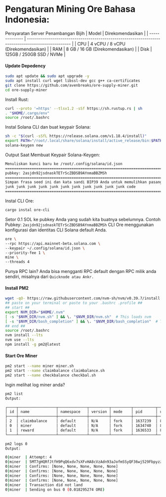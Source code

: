 # Pengaturan Mining Ore Bahasa Indonesia: 

Persyaratan Server Penambangan Bijih
| Model          | Direkomendasikan                                                                                     |
| -------------- | ---------------------------------------------------------------------------------------------------- |
| CPU            | 4 vCPU / 8 vCPU (Direkomendasikan)                                                                   |
| RAM            | 8 GB / 16 GB (Direkomendasikan)                                                                      |
| Disk           | 125GB / 250GB SSD / NVMe                                                                             |

#### Update Depedency
```sh
sudo apt update && sudo apt upgrade -y
sudo apt install curl wget libssl-dev gcc g++ ca-certificates
git clone https://github.com/avenbreaks/ore-supply-miner.git
cd ore-supply-miner
```

Install Rust:
```bash
curl --proto '=https' --tlsv1.2 -sSf https://sh.rustup.rs | sh
. "$HOME/.cargo/env" 
source /root/.bashrc
```

Instal Solana CLI dan buat keypair Solana:
```bash
sh -c "$(curl -sSfL https://release.solana.com/v1.18.4/install)"
export PATH="/root/.local/share/solana/install/active_release/bin:$PATH"
solana-keygen new
```

Output Saat Membuat Keypair Solana-Keygen: 
```bash
Menuliskan kunci baru ke /root/.config/solana/id.json
=========================================================================
pubkey: 2asjdn92jsdnaskTETrScZBDSB9AYnmaBBZMSh
=========================================================================
Simpan frasa seed ini dan kata sandi BIP39 Anda untuk memulihkan pasangan kunci baru Anda:
junk junk junk junk junk junk junk junk junk junk junk code
=========================================================================
```
Instal CLI Ore:
``` bash
cargo instal ore-cli
```

Setor 0.1 SOL ke pubkey Anda yang sudah kita buatnya sebelumnya. Contoh Pubkey: ```2asjdn92jsdnaskTETrScZBDSB9AYnmaBBZMSh```
CLI Ore menggunakan konfigurasi dan identitas CLI Solana default Anda.
```bash
ore \
--rpc https://api.mainnet-beta.solana.com \
--keypair ~/.config/solana/id.json \
--priority-fee 1 \
mine \
--threads 4
```

Punya RPC lain? 
Anda bisa mengganti RPC default dengan RPC milik anda sendiri, misalnya dari ```Quicknode atau Ankr.```

#### Install PM2
```bash
wget -qO- https://raw.githubusercontent.com/nvm-sh/nvm/v0.39.7/install.sh | bash
## paste on your terminal or paste to your .bashrc .profile ##
## start ##
export NVM_DIR="$HOME/.nvm"
[ -s "$NVM_DIR/nvm.sh" ] && \. "$NVM_DIR/nvm.sh"  # This loads nvm
[ -s "$NVM_DIR/bash_completion" ] && \. "$NVM_DIR/bash_completion"  # This loads nvm bash_completion
## end ##
source /root/.bashrc
nvm install --lts
nvm use --lts
npm install -g pm2@latest
```

#### Start Ore Miner
```bash
pm2 start --name miner miner.sh
pm2 start --name claimbalance claimbalance.sh
pm2 start --name checkbalance checkbal.sh
```

Ingin melihat log miner anda? 

```bash
pm2 list
Output:

┌────┬─────────────────┬─────────────┬─────────┬─────────┬──────────┬────────┬──────┬───────────┬──────────┬──────────┬──────────┬──────────┐
│ id │ name            │ namespace   │ version │ mode    │ pid      │ uptime │ ↺    │ status    │ cpu      │ mem      │ user     │ watching │
├────┼─────────────────┼─────────────┼─────────┼─────────┼──────────┼────────┼──────┼───────────┼──────────┼──────────┼──────────┼──────────┤
│ 2  │ claimbalance    │ default     │ N/A     │ fork    │ 1637239  │ 8h     │ 0    │ online    │ 0%       │ 3.2mb    │ root     │ disabled │
│ 0  │ miner           │ default     │ N/A     │ fork    │ 1634740  │ 8h     │ 0    │ online    │ 0%       │ 3.0mb    │ root     │ disabled │
│ 1  │ reward          │ default     │ N/A     │ fork    │ 1636533  │ 8h     │ 0    │ online    │ 0%       │ 3.3mb    │ root     │ disabled │
└────┴─────────────────┴─────────────┴─────────┴─────────┴──────────┴────────┴──────┴───────────┴──────────┴──────────┴──────────┴──────────┘
```

```bash
pm2 logs 0
Output:

0|miner  | Attempt: 4
0|miner  | 5MT7gHQRfJtfH9PqQ6xdv7sXFvHA8cVzAdn93aJofmSSyQF36wj529FbpyzzA3YJVHPCXfjS7Pj7a8fTub3p1QK6
0|miner  | Confirms: [None, None, None, None, None]
0|miner  | Confirms: [None, None, None, None, None]
0|miner  | Confirms: [None, None, None, None, None]
0|miner  | Confirms: [None, None, None, None, None]
0|miner  | Transaction did not land
0|miner  | Sending on bus 0 (0.018295274 ORE)
```